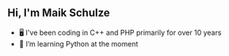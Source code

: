 ## Hi, I'm Maik Schulze

- 🖥️ I've been coding in C++ and PHP primarily for over 10 years
- 🦀 I’m learning Python at the moment
